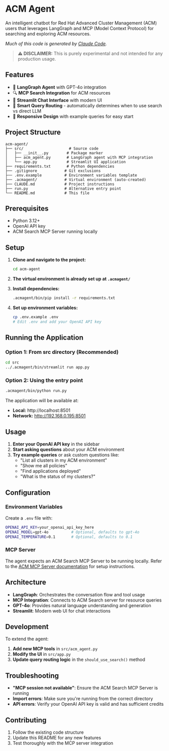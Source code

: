 # ACM Agent

An intelligent chatbot for Red Hat Advanced Cluster Management (ACM) users that leverages LangGraph and MCP (Model Context Protocol) for searching and exploring ACM resources.

*Much of this code is generated by [Claude Code](https://claude.com/claude-code).*

> **⚠️ DISCLAIMER:** This is purely experimental and not intended for any production usage.

## Features

- 🤖 **LangGraph Agent** with GPT-4o integration
- 🔍 **MCP Search Integration** for ACM resources
- 💬 **Streamlit Chat Interface** with modern UI
- 🎯 **Smart Query Routing** - automatically determines when to use search vs direct LLM
- 📱 **Responsive Design** with example queries for easy start

## Project Structure

```
acm-agent/
├── src/                    # Source code
│   ├── __init__.py        # Package marker
│   ├── acm_agent.py       # LangGraph agent with MCP integration
│   └── app.py             # Streamlit UI application
├── requirements.txt       # Python dependencies
├── .gitignore            # Git exclusions
├── .env.example          # Environment variables template
├── .acmagent/            # Virtual environment (auto-created)
├── CLAUDE.md             # Project instructions
├── run.py                # Alternative entry point
└── README.md             # This file
```

## Prerequisites

- Python 3.12+
- OpenAI API key
- ACM Search MCP Server running locally

## Setup

1. **Clone and navigate to the project:**
   ```bash
   cd acm-agent
   ```

2. **The virtual environment is already set up at `.acmagent/`**

3. **Install dependencies:**
   ```bash
   .acmagent/bin/pip install -r requirements.txt
   ```

4. **Set up environment variables:**
   ```bash
   cp .env.example .env
   # Edit .env and add your OpenAI API key
   ```

## Running the Application

### Option 1: From src directory (Recommended)
```bash
cd src
../.acmagent/bin/streamlit run app.py
```

### Option 2: Using the entry point
```bash
.acmagent/bin/python run.py
```

The application will be available at:
- **Local:** http://localhost:8501
- **Network:** http://192.168.0.195:8501

## Usage

1. **Enter your OpenAI API key** in the sidebar
2. **Start asking questions** about your ACM environment
3. **Try example queries** or ask custom questions like:
   - "List all clusters in my ACM environment"
   - "Show me all policies"
   - "Find applications deployed"
   - "What is the status of my clusters?"

## Configuration

### Environment Variables

Create a `.env` file with:

```bash
OPENAI_API_KEY=your_openai_api_key_here
OPENAI_MODEL=gpt-4o          # Optional, defaults to gpt-4o
OPENAI_TEMPERATURE=0.1       # Optional, defaults to 0.1
```

### MCP Server

The agent expects an ACM Search MCP Server to be running locally. Refer to the [ACM MCP Server documentation](https://github.com/stolostron/acm-mcp-server/blob/main/servers/postgresql/k8s/README.md) for setup instructions.

## Architecture

- **LangGraph**: Orchestrates the conversation flow and tool usage
- **MCP Integration**: Connects to ACM Search server for resource queries
- **GPT-4o**: Provides natural language understanding and generation
- **Streamlit**: Modern web UI for chat interactions

## Development

To extend the agent:

1. **Add new MCP tools** in `src/acm_agent.py`
2. **Modify the UI** in `src/app.py`
3. **Update query routing logic** in the `should_use_search()` method

## Troubleshooting

- **"MCP session not available"**: Ensure the ACM Search MCP Server is running
- **Import errors**: Make sure you're running from the correct directory
- **API errors**: Verify your OpenAI API key is valid and has sufficient credits

## Contributing

1. Follow the existing code structure
2. Update this README for any new features
3. Test thoroughly with the MCP server integration